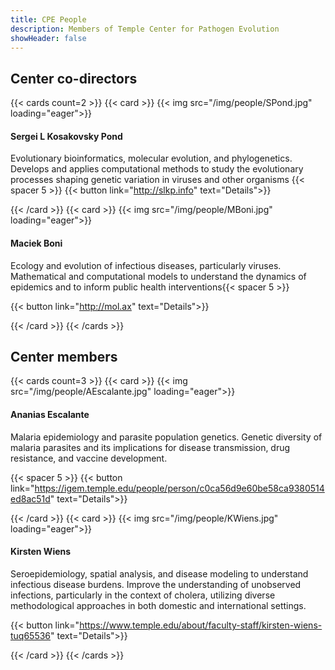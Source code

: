 ```yaml
---
title: CPE People
description: Members of Temple Center for Pathogen Evolution
showHeader: false
---
```


## Center co-directors

{{< cards count=2 >}}
{{< card >}}
{{< img src="/img/people/SPond.jpg" loading="eager">}}
#### Sergei L Kosakovsky Pond 

Evolutionary bioinformatics, molecular evolution, and phylogenetics.  Develops and applies computational methods to study the evolutionary processes shaping genetic variation in viruses and other organisms
{{< spacer 5 >}}
{{< button link="http://slkp.info" text="Details">}}

{{< /card >}}
{{< card >}}
{{< img src="/img/people/MBoni.jpg" loading="eager">}}
#### Maciek Boni

Ecology and evolution of infectious diseases, particularly viruses. Mathematical and computational models to understand the dynamics of epidemics and to inform public health interventions{{< spacer 5 >}}

{{< button link="http://mol.ax" text="Details">}}

{{< /card >}}
{{< /cards >}}

## Center members

{{< cards count=3 >}}
{{< card >}}
{{< img src="/img/people/AEscalante.jpg" loading="eager">}}
#### Ananias Escalante

Malaria epidemiology and parasite population genetics. Genetic diversity of malaria parasites and its implications for disease transmission, drug resistance, and vaccine development.

{{< spacer 5 >}}
{{< button link="https://igem.temple.edu/people/person/c0ca56d9e60be58ca9380514ed8ac51d" text="Details">}}

{{< /card >}}
{{< card >}}
{{< img src="/img/people/KWiens.jpg" loading="eager">}}
#### Kirsten Wiens

Seroepidemiology, spatial analysis, and disease modeling to understand infectious disease burdens. Improve the understanding of unobserved infections, particularly in the context of cholera, utilizing diverse methodological approaches in both domestic and international settings.

{{< button link="https://www.temple.edu/about/faculty-staff/kirsten-wiens-tuq65536" text="Details">}}

{{< /card >}}
{{< /cards >}}


